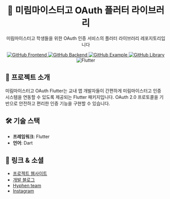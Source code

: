 <div align="center">
  <h1>🔐 미림마이스터고 OAuth 플러터 라이브러리</h1>
  <p>미림마이스터고 학생들을 위한 OAuth 인증 서비스의 플러터 라이브러리 레포지토리입니다</p>
  <p>
    <a href="https://github.com/3x-haust/React.js_MmhsOAuth_Client">
      <img src="https://img.shields.io/badge/GitHub-Frontend-FF6B6B?style=flat-square&logo=github" alt="GitHub Frontend" />
    </a>
    <a href="https://github.com/3x-haust/Nest.js_MmhsOAuth_Server">
      <img src="https://img.shields.io/badge/GitHub-Backend-6BCB77?style=flat-square&logo=github" alt="GitHub Backend" />
    </a>
    <a href="https://github.com/3x-haust/Nest.js_MmhsOAuth_Example">
      <img src="https://img.shields.io/badge/GitHub-Example-FFB833?style=flat-square&logo=github" alt="GitHub Example" />
    </a>
    <a href="https://github.com/3x-haust/Flutter_MmhsOAuth_Library">
      <img src="https://img.shields.io/badge/GitHub-Library-4B32C3?style=flat-square&logo=github" alt="GitHub Library" />
    </a>
    <img src="https://img.shields.io/badge/Flutter-000000?style=flat-square&logo=flutter" alt="Flutter" />
  </p>
</div>

## 📝 프로젝트 소개

미림마이스터고 OAuth Flutter는 교내 앱 개발자들이 간편하게 미림마이스터고 인증 시스템을 연동할 수 있도록 제공되는 Flutter 패키지입니다. OAuth 2.0 프로토콜을 기반으로 안전하고 편리한 인증 기능을 구현할 수 있습니다.

## 🛠️ 기술 스택

- **프레임워크**: Flutter
- **언어**: Dart

## 🔗 링크 & 소셜

- [프로젝트 웹사이트](https://auth.mmhs.app)
- [개발 블로그](https://velog.io/@kaje033/Project-Mirim-OAuth%EA%B0%80-%EB%AD%94%EB%8D%B0-0-%EA%B0%9C%EC%9A%94)
- [Hyphen team](https://github.com/HyphenDev)
- [Instagram](https://www.instagram.com/hyphen_team)
